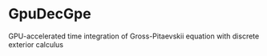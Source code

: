 # GpuDecGpe
GPU-accelerated time integration of Gross-Pitaevskii equation with discrete exterior calculus
